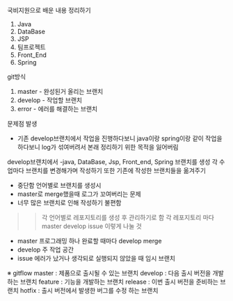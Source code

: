 국비지원으로 배운 내용 정리하기
1. Java
2. DataBase
3. JSP
4. 팀프로젝트
5. Front_End
6. Spring

git방식
1. master - 완성된거 올리는 브랜치
2. develop - 작업할 브랜치
3. error - 에러를 해결하는 브랜치


문제점 발생
- 기존 develop브랜치에서 작업을 진행하다보니 
java이랑 spring이랑 같이 작업을 하다보니 
log가 섞여버려서 본래 정리하기 위한 목적을 잃어버림

develop브랜치에서 -java, DataBase, Jsp, Front_end, Spring 브랜치를 생성
		각 수업마다 브랜치를 변경해가며 작성하기
또한 기존에 작성한 브랜치들을 옮겨주기

- 중단함 
언어별로 브랜치를 생성시 
- master로 merge했을때 로그가 꼬여버리는 문제
- 너무 많은 브랜치로 인해 작성하기 불편함 
>> 각 언어별로 레포지토리를 생성 후 관리하기로 함
각 레포지토리 마다 master develop issue 이렇게 나눌 것
- master 프로그래밍 하나 완료할 때마다 develop merge
- develop 주 작업 공간
- issue 에러가 났거나 생각되로 실행되지 않았을 때 임시 브랜치


※ gitflow
master : 제품으로 출시될 수 있는 브랜치
develop : 다음 출시 버전을 개발하는 브랜치
feature : 기능을 개발하는 브랜치
release : 이번 출시 버전을 준비하는 브랜치
hotfix : 출시 버전에서 발생한 버그를 수정 하는 브랜치


